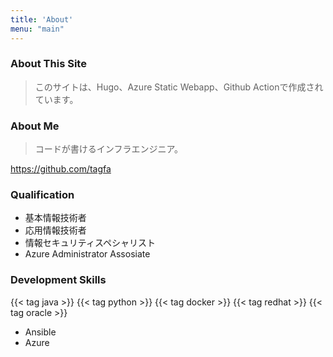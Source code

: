 ```yaml
---
title: 'About'
menu: "main"
---
```


### About This Site
> このサイトは、Hugo、Azure Static Webapp、Github Actionで作成されています。


### About Me
> コードが書けるインフラエンジニア。

https://github.com/tagfa

### Qualification
- 基本情報技術者
- 応用情報技術者
- 情報セキュリティスペシャリスト
- Azure Administrator Assosiate


### Development Skills
{{< tag java >}}
{{< tag python >}}
{{< tag docker >}}
{{< tag redhat >}}
{{< tag oracle >}}
- Ansible
- Azure
